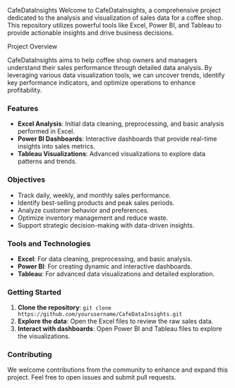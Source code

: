 CafeDataInsights
Welcome to CafeDataInsights, a comprehensive project dedicated to the analysis and visualization of sales data for a coffee shop. This repository utilizes powerful tools like Excel, Power BI, and Tableau to provide actionable insights and drive business decisions.

Project Overview

CafeDataInsights aims to help coffee shop owners and managers understand their sales performance through detailed data analysis. By leveraging various data visualization tools, we can uncover trends, identify key performance indicators, and optimize operations to enhance profitability.

### Features

- **Excel Analysis**: Initial data cleaning, preprocessing, and basic analysis performed in Excel.
- **Power BI Dashboards**: Interactive dashboards that provide real-time insights into sales metrics.
- **Tableau Visualizations**: Advanced visualizations to explore data patterns and trends.

### Objectives

- Track daily, weekly, and monthly sales performance.
- Identify best-selling products and peak sales periods.
- Analyze customer behavior and preferences.
- Optimize inventory management and reduce waste.
- Support strategic decision-making with data-driven insights.

### Tools and Technologies

- **Excel**: For data cleaning, preprocessing, and basic analysis.
- **Power BI**: For creating dynamic and interactive dashboards.
- **Tableau**: For advanced data visualizations and detailed exploration.

### Getting Started

1. **Clone the repository**: `git clone https://github.com/yourusername/CafeDataInsights.git`
2. **Explore the data**: Open the Excel files to review the raw sales data.
3. **Interact with dashboards**: Open Power BI and Tableau files to explore the visualizations.

### Contributing

We welcome contributions from the community to enhance and expand this project. Feel free to open issues and submit pull requests.
